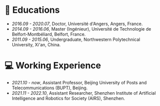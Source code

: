 
# 📖 Educations
- *2016.09 - 2020.07*, Doctor, Université d'Angers, Angers, France.
- *2014.09 - 2016.06*, Master (Ingénieur), Université de Technologie de Belfort-Montbéliard, Belfort, France.
- *2011.09 - 2015.06*, Undergraduate, Northwestern Polytechnical University, Xi'an, China.

# 💻 Working Experience
- *2021.10 - now*,     Assistant Professor, Beijing University of Posts and Telecommunications (BUPT), Beijing.
- *2021.11 - 2022.10*, Assistant Researcher, Shenzhen Institute of Artificial Intelligence and Robotics for Society (AIRS), Shenzhen.

<!--
# 💬 Invited Talks
- *2022.02*, Hosted MLNLP seminar \| [\[Video\]](https://www.bilibili.com/video/BV1wF411x7qh)
- *2021.06*, Audio & Speech Synthesis, Huawei internal talk
- *2021.03*, Non-autoregressive Speech Synthesis, PaperWeekly & biendata \| [\[video\]](https://www.bilibili.com/video/BV1uf4y1t7Hr/)
- *2020.12*, Non-autoregressive Speech Synthesis, Huawei Noah's Ark Lab internal talk

# 💻 Internships
- *2021.06 - 2021.09*, Alibaba, Hangzhou.
- *2019.05 - 2020.02*, [EnjoyMusic](https://enjoymusic.ai/), Hangzhou.
- *2019.02 - 2019.05*, [YiWise](https://www.yiwise.com/), Hangzhou.
- *2018.08 - 2019.02*, [MSRA, machine learning Group](https://www.microsoft.com/en-us/research/group/machine-learning-research-group/), Beijing.
- *2018.01 - 2018.06*, [NetEase, AI department](https://hr.163.com/zc/12-ai/index.html), Hangzhou.
- *2017.08 - 2018.12*, DashBase (acquired by [Cisco](https://blogs.cisco.com/news/349511)), Hangzhou.
-->
